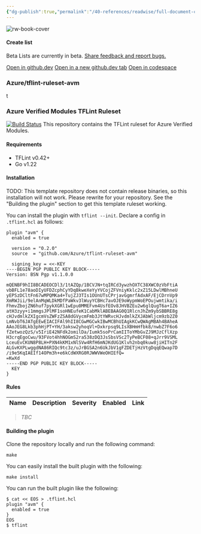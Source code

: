 ```yaml
---
{"dg-publish":true,"permalink":"/40-references/readwise/full-document-contents/azuretflint-ruleset-avm-tf-lint-ruleset-for-azure-verified-modules/","tags":["rw/articles"]}
---
```


![rw-book-cover](https://opengraph.githubassets.com/99dbb1aeaec0b8e5ca6bd2849b1fc7129eab6003f56dbf0060a1c975e4bde3fc/Azure/tflint-ruleset-avm)

#### Create list

Beta Lists are currently in beta. [Share feedback and report bugs.](https://github.com//github/feedback/discussions/categories/lists)

[Open in github.dev](https://github.dev/) [Open in a new github.dev tab](https://github.dev/) [Open in codespace](https://github.com/codespaces/new/Azure/tflint-ruleset-avm?resume=1)

### Azure/tflint-ruleset-avm

t

### Azure Verified Modules TFLint Ruleset

[![Build Status](https://github.com/Azure/tflint-ruleset-avm/workflows/build/badge.svg?branch=main)](https://github.com/Azure/tflint-ruleset-avm/actions)
This repository contains the TFLint ruleset for Azure Verified Modules.

#### Requirements

* TFLint v0.42+
* Go v1.22

#### Installation

TODO: This template repository does not contain release binaries, so this installation will not work. Please rewrite for your repository. See the "Building the plugin" section to get this template ruleset working.

You can install the plugin with `tflint --init`. Declare a config in `.tflint.hcl` as follows:

```
plugin "avm" {
  enabled = true

  version = "0.2.0"
  source  = "github.com/Azure/tflint-ruleset-avm"

  signing_key = <<-KEY
----BEGIN PGP PUBLIC KEY BLOCK-----
Version: BSN Pgp v1.1.0.0

mQENBF9hII8BCADEOCDl3/1tAZQp/1BCVJN+tqIRCd3ywzhOXTC38XWC0zVbFtiA
vbBFL1e78aoDIyUFDZcphCyYDqBkweXeYyYVCojZFVniyKklc2xZ15LDwlMBhneU
yEPSzDCltFn67wMPQMKa4+TujZJ3TIs1OUnUTsCPrjavGgmrfAdxAF/EjCDrnVp9
XmRWJii/9elAnMqWLDkMDfPaWkv3lWuyYCBHc7avOJE9oWypmWoEPOujwmtika/i
FhmvZbojZN6huf7pykXGRl1wEpu0MMEFvm4UsfEOv8JHVBZEu2w6glQugT6a+IZ6
atH3zyy+i1mmgsJPlMF1soHNEufeK1CabMklABEBAAG0Q1RlcnJhZm9ybSBBRE8g
cHJvdmlkZXIgcmVsZWFzZSA8dGVycmFmb3JtYWRvcHJvdmlkZXJAbWljcm9zb2Z0
LmNvbT6JATgEEwEIACIFAl9hII8CGwMGCwkIBwMCBhUIAgkKCwQWAgMBAh4BAheA
AAoJEG8Lkb3phHjPT+YH/3aksw2yhoqVl+Dxkrpsq9LIsXBHmHfbk8/nwbZ7F6o6
fZetwozQzS/v5IriE42NFdk2omilDa/Iumk5soPrCamIIToYMbGvZJ9MJzCflXzp
H3crqEgoCwu/93FVot4hhNOGmS2ra538zDQ3JsSbsVSc2TyPeBCF08+qJrr9VSML
LceuEvCKUN8P8LH+PXN4kKM1xNlSVw4RfH6mNJKdUG1Klvh2nbq0kuw8jiHITn2F
ALGvKXPLwggdNA86RIQc9tc3z/uJrBGSA2n6UkJbV1gFZDETjHzVtgDqqEQwap7D
/i9e5KqIAEIf14OPm3h+e6kCdWXRG0RJWWVWeOHIEfQ=
=KwXd
-----END PGP PUBLIC KEY BLOCK-----
  KEY
}
```

#### Rules

| Name | Description | Severity | Enabled | Link |
| --- | --- | --- | --- | --- |

>  *TBC*
> 
>  

#### Building the plugin

Clone the repository locally and run the following command:

```
make
```

You can easily install the built plugin with the following:

```
make install
```

You can run the built plugin like the following:

```
$ cat << EOS > .tflint.hcl
plugin "avm" {
  enabled = true
}
EOS
$ tflint
```
